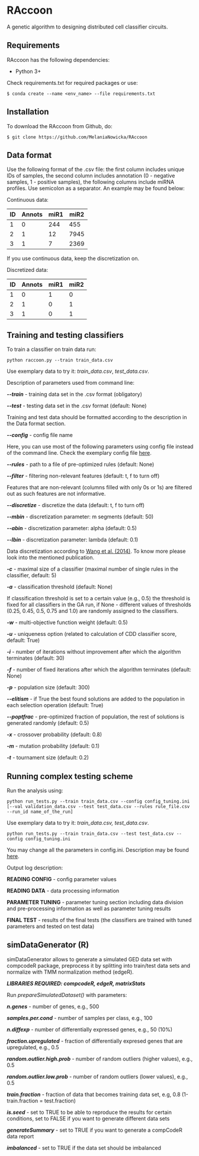 # RAccoon

A genetic algorithm to designing distributed cell classifier circuits. 

## Requirements

RAccoon has the following dependencies:

- Python 3+

Check requirements.txt for required packages or use:

    $ conda create --name <env_name> --file requirements.txt

## Installation

To download the RAccoon from Github, do:

    $ git clone https://github.com/MelaniaNowicka/RAccoon


## Data format

Use the following format of the .csv file: the first column includes unique IDs of samples, the second column includes 
annotation (0 - negative samples, 1 - positive samples), the following columns include miRNA profiles. Use semicolon as 
a separator. An example may be found below:

Continuous data:

| ID | Annots | miR1 | miR2 |
| -- | ------ | ---- | ---- |
| 1  | 0      | 244  | 455  |
| 2  | 1      | 12   | 7945 |
| 3  | 1      | 7    | 2369 |

If you use continuous data, keep the discretization on.

Discretized data:

| ID | Annots | miR1 | miR2 |
| -- | ------ | ---- | ---- |
| 1  | 0      | 1    | 0    |
| 2  | 1      | 0    | 1    |
| 3  | 1      | 0    | 1    |

## Training and testing classifiers

To train a classifier on train data run: 

```
python raccoon.py --train train_data.csv 
```

Use exemplary data to try it: *train_data.csv*, *test_data.csv*.

Description of parameters used from command line:

***--train*** - training data set in the .csv format (obligatory)

***--test*** - testing data set in the .csv format (default: None)

Training and test data should be formatted according to the description in the Data format section.

***--config*** - config file name

Here, you can use most of the following parameters using config file instead of the command line. 
Check the exemplary config file [here](https://github.com/MelaniaNowicka/RAccoon/blob/master/config_training.ini). 

***--rules*** - path to a file of pre-optimized rules (default: None)

***--filter*** - filtering non-relevant features (default: t, f to turn off)

Features that are non-relevant (columns filled with only 0s or 1s) are filtered out as such features are not 
informative.

***--discretize*** - discretize the data (default: t, f to turn off)

***--mbin*** - discretization parameter: m segments (default: 50)

***--abin*** - discretization parameter: alpha (default: 0.5)

***--lbin*** - discretization parameter: lambda (default: 0.1)

Data discretization according to [Wang et al. (2014)](https://www.sciencedirect.com/science/article/abs/pii/S0925231214008480).
To know more please look into the mentioned publication.

***-c*** - maximal size of a classifier (maximal number of single rules in the classifier, default: 5)

***-a*** - classification threshold (default: None)

If classification threshold is set to a certain value (e.g., 0.5) the threshold is fixed for all classifiers in 
the GA run, if None - different values of thresholds (0.25, 0.45, 0.5, 0.75 and 1.0) are randomly assigned to 
the classifiers.

***-w*** - multi-objective function weight (default: 0.5)

***-u*** - uniqueness option (related to calculation of CDD classifier score, default: True)

***-i*** - number of iterations without improvement after which the algorithm terminates (default: 30)

***-f*** - number of fixed iterations after which the algorithm terminates (default: None)

***-p*** - population size (default: 300)

***--elitism*** - if True the best found solutions are added to the population in each selection operation (default: True) 

***--poptfrac*** - pre-optimized fraction of population, the rest of solutions is generated randomly (default: 0.5)

***-x*** - crossover probability (default: 0.8)

***-m*** - mutation probability (default: 0.1)

***-t*** - tournament size (default: 0.2)


## Running complex testing scheme

Run the analysis using:

```
python run_tests.py --train train_data.csv --config config_tuning.ini [--val validation_data.csv --test test_data.csv --rules rule_file.csv --run_id name_of_the_run]
```

Use exemplary data to try it: *train_data.csv, test_data.csv*.

```
python run_tests.py --train train_data.csv --test test_data.csv --config config_tuning.ini
```

You may change all the parameters in config.ini. Description may be found 
[here](https://github.com/MelaniaNowicka/RAccoon/blob/master/config_tuning.ini).

Output log description:

**READING CONFIG** - config parameter values

**READING DATA** - data processing information

**PARAMETER TUNING** - parameter tuning section including data division and pre-processing information as well 
as parameter tuning results

**FINAL TEST** - results of the final tests (the classifiers are trained with tuned parameters and tested on test data)

## simDataGenerator (R)

simDataGenerator allows to generate a simulated GED data set with compcodeR package, preprocess it by splitting into 
train/test data sets and normalize with TMM normalization method (edgeR). 

***LIBRARIES REQUIRED: compcodeR, edgeR, matrixStats***

Run *prepareSimulatedDataset()* with parameters:

***n.genes*** - number of genes, e.g., 500

***samples.per.cond*** - number of samples per class, e.g., 100

***n.diffexp*** - number of differentially expressed genes, e.g., 50 (10%)

***fraction.upregulated*** - fraction of differentially expresed genes that are upregulated, e.g., 0.5

***random.outlier.high.prob*** - number of random outliers (higher values), e.g., 0.5

***random.outlier.low.prob*** - number of random outliers (lower values), e.g., 0.5

***train.fraction*** - fraction of data that becomes training data set, e.g, 0.8 (1-train.fraction = test.fraction)

***is.seed*** - set to TRUE to be able to reproduce the results for certain conditions, set to FALSE if you want to generate different data sets

***generateSummary*** - set to TRUE if you want to generate a compCodeR data report

***imbalanced*** - set to TRUE if the data set should be imbalanced

